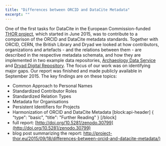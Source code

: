 ```yaml
---
title: "Differences between ORCID and DataCite Metadata"
excerpt: ""
---
```

One of the first tasks for DataCite in the European Commission-funded [THOR project](http://project-thor.eu/), which started in June 2015, was to contribute to a comparison of the ORCID and DataCite metadata standards. Together with ORCID, CERN, the British Library and Dryad we looked at how contributors, organizations and artefacts - and the relations between them - are described in the respective metadata schemata, and how they are implemented in two example data repositories, [Archaeology Data Service](http://archaeologydataservice.ac.uk/) and [Dryad Digital Repository](https://www.datadryad.org/). The focus of our work was on identifying major gaps. Our report was finished and made publicly available in September 2015. The key findings are on these topics:

* Common Approach to Personal Names
* Standardized Contributor Roles
* Standardized Relation Types
* Metadata for Organisations
* Persistent Identifiers for Projects
* Harmonization of ORCID and DataCite Metadata
[block:api-header]
{
  "type": "basic",
  "title": "Further Reading"
}
[/block]
* full report: [http://doi.org/10.5281/zenodo.30799](http://doi.org/10.5281/zenodo.30799)
* blog post summarizing the report: [http://project-thor.eu/2015/09/18/differences-between-orcid-and-datacite-metadata/)](http://project-thor.eu/2015/09/18/differences-between-orcid-and-datacite-metadata/)